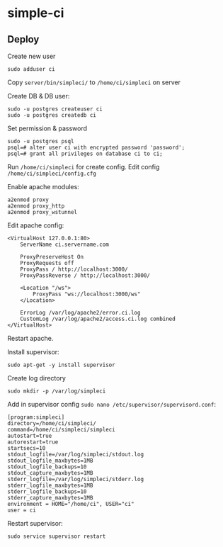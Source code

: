 # simple-ci

## Deploy
Create new user
```
sudo adduser ci
```
Copy `server/bin/simpleci/` to `/home/ci/simpleci` on server

Create DB & DB user:
```
sudo -u postgres createuser ci
sudo -u postgres createdb ci
```
Set permission & password
```
sudo -u postgres psql
psql=# alter user ci with encrypted password 'password';
psql=# grant all privileges on database ci to ci;
```

Run `/home/ci/simpleci` for create config.
Edit config `/home/ci/simpleci/config.cfg`

Enable apache modules:
```
a2enmod proxy
a2enmod proxy_http
a2enmod proxy_wstunnel
```

Edit apache config:
```
<VirtualHost 127.0.0.1:80>
	ServerName ci.servername.com

	ProxyPreserveHost On
    ProxyRequests off
    ProxyPass / http://localhost:3000/
    ProxyPassReverse / http://localhost:3000/

    <Location "/ws">
        ProxyPass "ws://localhost:3000/ws"
    </Location>

	ErrorLog /var/log/apache2/error.ci.log
	CustomLog /var/log/apache2/access.ci.log combined
</VirtualHost>
```
Restart apache.

Install supervisor:
```
sudo apt-get -y install supervisor
```
Create log directory 
```
sudo mkdir -p /var/log/simpleci
```

Add in supervisor config `sudo nano /etc/supervisor/supervisord.conf`:
```
[program:simpleci]
directory=/home/ci/simpleci/
command=/home/ci/simpleci/simpleci
autostart=true
autorestart=true
startsecs=10
stdout_logfile=/var/log/simpleci/stdout.log
stdout_logfile_maxbytes=1MB
stdout_logfile_backups=10
stdout_capture_maxbytes=1MB
stderr_logfile=/var/log/simpleci/stderr.log
stderr_logfile_maxbytes=1MB
stderr_logfile_backups=10
stderr_capture_maxbytes=1MB
environment = HOME="/home/ci", USER="ci"
user = ci
```

Restart supervisor:
```
sudo service supervisor restart
```
